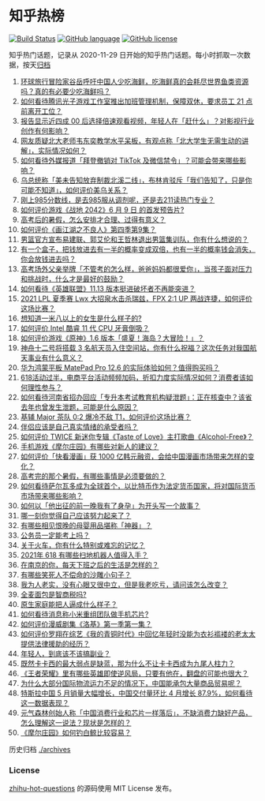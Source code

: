 # 知乎热榜
[![Build Status](https://github.com/ToWeLong/zhihu-hot-questions/workflows/CI/badge.svg)](https://github.com/ToWeLong/zhihu-hot-questions/actions)
[![GitHub language](https://img.shields.io/badge/language-golang-orange.svg)](https://golang.org/)
[![GitHub license](https://img.shields.io/github/license/ToWeLong/zhihu-hot-questions)](https://github.com/ToWeLong/zhihu-hot-questions/blob/main/LICENSE)

知乎热门话题，记录从 2020-11-29 日开始的知乎热门话题。每小时抓取一次数据，按天[归档](./archives)

<!-- BEGIN -->

1. [环球旅行冒险家谷岳呼吁中国人少吃海鲜，吃海鲜真的会耗尽世界鱼类资源吗？真的有必要少吃海鲜吗？](https://www.zhihu.com/question/463886399)
1. [如何看待腾讯光子游戏工作室推出加班管理机制，保障双休，要求员工 21 点前离开工位？](https://www.zhihu.com/question/464150896)
1. [报告显示近四成 00 后选择倍速观看视频，年轻人在「赶什么」？对影视行业创作有何影响？](https://www.zhihu.com/question/464019954)
1. [网友质疑北大老师韦东奕教学水平呆板，有观点称「北大学生无需生动的讲解」，实际情况如何？](https://www.zhihu.com/question/463589084)
1. [如何看待外媒报道「拜登撤销对 TikTok 及微信禁令」？可能会带来哪些影响？](https://www.zhihu.com/question/464157297)
1. [乌总统称「美未告知放弃制裁北溪二线」，布林肯驳斥「我们告知了，只是你可能不知道」，如何评价美乌关系？](https://www.zhihu.com/question/464060123)
1. [刚上985分数线，是去985服从调剂呢，还是去211读热门专业？](https://www.zhihu.com/question/448604507)
1. [如何评价游戏《战地 2042》6 月 9 日 的首发预告片?](https://www.zhihu.com/question/464165838)
1. [高考后的暑假，怎么安排才合理、过得有意义？](https://www.zhihu.com/question/31284169)
1. [如何评价《画江湖之不良人》第四季第9集？](https://www.zhihu.com/question/462893407)
1. [男篮官方宣布易建联、郭艾伦和王哲林退出男篮集训队，你有什么想说的？](https://www.zhihu.com/question/464171039)
1. [有一个盒子，把钱放进去有一半的概率变成双倍，也有一半的概率钱会消失，你会放钱进去吗？](https://www.zhihu.com/question/463236177)
1. [高考场外父亲举牌「不管考的怎么样，爸爸妈妈都很爱你」，当孩子面对压力和挑战时，什么才是最好的鼓励？](https://www.zhihu.com/question/464058857)
1. [如何看待《英雄联盟》11.13 版本挺进破坏者不再能突进？](https://www.zhihu.com/question/463953447)
1. [2021 LPL 夏季赛 Lwx 大招泉水击杀瑞兹，FPX 2:1 UP 两战连捷，如何评价这场比赛？](https://www.zhihu.com/question/464087771)
1. [想知道一米八以上的女生是什么样子的?](https://www.zhihu.com/question/433141761)
1. [如何评价 Intel 酷睿 11 代 CPU 牙膏倒吸？](https://www.zhihu.com/question/441892505)
1. [如何评价游戏《原神》1.6 版本「盛夏！海岛？大冒险！」？](https://www.zhihu.com/question/464073550)
1. [神舟十二号将搭载 3 名航天员入住空间站，你有什么祝福？这次任务对我国航天事业有什么意义？](https://www.zhihu.com/question/464203408)
1. [华为鸿蒙平板 MatePad Pro 12.6 的实际体验如何？值得购买吗？](https://www.zhihu.com/question/464198645)
1. [618活动过半，电商平台活动频频加码，折扣力度实际情况如何？消费者该如何理性参与？](https://www.zhihu.com/question/464028524)
1. [如何看待河南省招办回应「专升本考试教育机构疑泄题」：正在核查中？该省去年也曾发生泄题，可能是什么原因？](https://www.zhihu.com/question/464094074)
1. [基辅 Major 茶队 0:2 爆冷不敌 T1，如何评价这场比赛？](https://www.zhihu.com/question/464122557)
1. [伴侣应该是自己真实情绪的承受者吗？](https://www.zhihu.com/question/302561314)
1. [如何评价 TWICE 新迷你专辑《Taste of Love》主打歌曲《Alcohol-Free》？](https://www.zhihu.com/question/464106498)
1. [手机游戏《摩尔庄园》有哪些对新人的建议？](https://www.zhihu.com/question/462564990)
1. [如何评价「快看漫画」获 1000 亿韩元融资，会给中国漫画市场带来怎样的变化？](https://www.zhihu.com/question/464056519)
1. [高考完的那个暑假，有哪些事情是必须要做的？](https://www.zhihu.com/question/464055526)
1. [如何看待萨尔瓦多成为全球首个，以比特币作为法定货币国家，将对国际货币市场带来哪些影响？](https://www.zhihu.com/question/464147867)
1. [如何以「他出征的前一晚我有了身孕」为开头写一个故事？](https://www.zhihu.com/question/432905258)
1. [哪一刻你觉得自己应该努力起来了？](https://www.zhihu.com/question/463880646)
1. [有哪些相见恨晚的母婴用品堪称「神器」？](https://www.zhihu.com/question/341355314)
1. [公务员一定能考上吗？](https://www.zhihu.com/question/463166599)
1. [关于火车，你有什么特别或难忘的记忆？](https://www.zhihu.com/question/463714171)
1. [2021年 618 有哪些扫地机器人值得入手？](https://www.zhihu.com/question/457255349)
1. [在南京的你，每天下班之后的生活是怎样的？](https://www.zhihu.com/question/463893798)
1. [有哪些笑死人不偿命的沙雕小句子？](https://www.zhihu.com/question/446274242)
1. [我为人老实，没有心眼又很中立，但是我老吃亏，请问该怎么改变？](https://www.zhihu.com/question/446711038)
1. [全麦面包是智商税吗?](https://www.zhihu.com/question/416804902)
1. [原生家庭能把人逼成什么样子？](https://www.zhihu.com/question/445787783)
1. [如何看待消息称小米重组团队做手机芯片?](https://www.zhihu.com/question/464043487)
1. [如何评价漫威剧集《洛基》第一季第一集？](https://www.zhihu.com/question/464034803)
1. [如何评价罗翔在综艺《我的青铜时代》中回忆年轻时没能为衣衫褴褛的老太太提供法律援助的经历？](https://www.zhihu.com/question/464013828)
1. [年轻人，到底该不该搞副业？](https://www.zhihu.com/question/448721015)
1. [既然卡卡西的最大弱点是缺蓝，那为什么不让卡卡西成为九尾人柱力？](https://www.zhihu.com/question/459339714)
1. [《王者荣耀》里有哪些英雄即使逆风局，只要有他在，翻盘的可能也很大？](https://www.zhihu.com/question/462971541)
1. [为什么大部分国际物流运力不足的情况下，中国能承包大量商品贸易呢？](https://www.zhihu.com/question/463894187)
1. [特斯拉中国 5 月销量大幅增长，中国交付量环比 4 月增长 87.9%，如何看待这一数据表现？](https://www.zhihu.com/question/463536427)
1. [元气森林创始人称「中国消费行业和芯片一样落后」，不缺消费力缺好产品，怎么理解这一说法？现状是怎样的？](https://www.zhihu.com/question/464022675)
1. [《摩尔庄园》如何钓白鲸比较容易？](https://www.zhihu.com/question/463403987)

<!-- END -->

历史归档 [./archives](./archives)


### License
[zhihu-hot-questions](https://github.com/towelong/zhihu-hot-questions) 的源码使用 MIT License 发布。